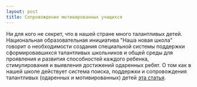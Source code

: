 ```yaml
---
layout: post
title: Сопровождение мотивированных учащихся
---
```


Ни для кого не секрет, что в нашей стране много талантливых детей. 
Национальная образовательная инициатива "Наша новая школа" говорит о  необходимости  создания специальной 
системы поддержки сформировавшихся талантливых школьников и общей среды для проявления и развития 
способностей каждого ребенка, стимулирования и выявления достижений одаренных ребят. 
О том как в нашей школе действует система поиска, 
поддержки и сопровождения талантливых (одаренных и мотивированных) детей [эта статья](../content/Mentoring.pdf).



